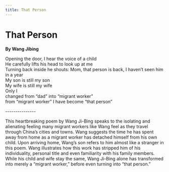 ```yaml
---
title: That Person
---
```


# That Person
**By Wang Jibing**

Opening the door, I hear the voice of a child<br />
He carefully lifts his head to look up at me<br />
Turning back inside he shouts: Mom, that person is back, I haven’t seen him in a year<br />
My son is still my son<br />
My wife is still my wife<br />
Only I<br />
changed from “dad” into “migrant worker”<br />
from “migrant worker” I have become “that person”<br />

---------------<br />


This heartbreaking poem by Wang Ji-Bing speaks to the isolating and alienating feeling many migrant workers like Wang feel as they travel through China’s cities and towns. Wang suggests the time he has spent away from home as a migrant worker has detached himself from his own child. Upon arriving home, Wang’s son refers to him almost like a stranger in this poem. Wang illustrates how this work has stripped him of his individuality, personal title and even familiarity with his family members. While his child and wife stay the same, Wang Ji-Bing alone has transformed into merely a “migrant worker,” before even turning into “that person.” 
